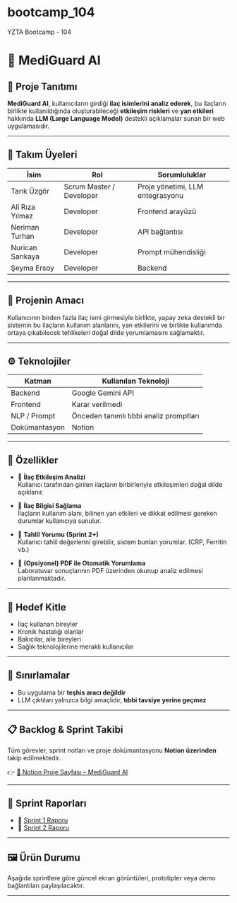 # bootcamp_104
YZTA Bootcamp - 104

# 💊 MediGuard AI

## 🧠 Proje Tanıtımı

**MediGuard AI**, kullanıcıların girdiği **ilaç isimlerini analiz ederek**, bu ilaçların birlikte kullanıldığında oluşturabileceği **etkileşim riskleri** ve **yan etkileri** hakkında **LLM (Large Language Model)** destekli açıklamalar sunan bir web uygulamasıdır.

---

## 👥 Takım Üyeleri

| İsim             | Rol                      | Sorumluluklar                        |
|------------------|--------------------------|--------------------------------------|
| Tarık Üzgör      | Scrum Master / Developer | Proje yönetimi, LLM entegrasyonu     |
| Ali Rıza Yılmaz  | Developer                | Frontend arayüzü                     |
| Neriman Turhan   | Developer                | API bağlantısı                       |
| Nurican Sarıkaya | Developer                | Prompt mühendisliği                  |
| Şeyma Ersoy      | Developer                | Backend                              |

---

## 🎯 Projenin Amacı

Kullanıcının birden fazla ilaç ismi girmesiyle birlikte, yapay zeka destekli bir sistemin bu ilaçların kullanım alanlarını, yan etkilerini ve birlikte kullanımda ortaya çıkabilecek tehlikeleri doğal dilde yorumlamasını sağlamaktır.

---

## ⚙️ Teknolojiler

| Katman         | Kullanılan Teknoloji                    |
|----------------|-----------------------------------------|
| Backend        | Google Gemini API                       |
| Frontend       | Karar verilmedi                         |
| NLP / Prompt   | Önceden tanımlı tıbbi analiz promptları |
| Dokümantasyon  | Notion                                  |

---

## 📌 Özellikler

- 🧾 **İlaç Etkileşim Analizi**  
  Kullanıcı tarafından girilen ilaçların birbirleriyle etkileşimleri doğal dilde açıklanır.

- 📖 **İlaç Bilgisi Sağlama**  
  İlaçların kullanım alanı, bilinen yan etkileri ve dikkat edilmesi gereken durumlar kullanıcıya sunulur.

- 🧪 **Tahlil Yorumu (Sprint 2+)**  
  Kullanıcı tahlil değerlerini girebilir, sistem bunları yorumlar. (CRP, Ferritin vb.)

- 📄 **(Opsiyonel) PDF ile Otomatik Yorumlama**  
  Laboratuvar sonuçlarının PDF üzerinden okunup analiz edilmesi planlanmaktadır.

---

## 👤 Hedef Kitle

- İlaç kullanan bireyler  
- Kronik hastalığı olanlar  
- Bakıcılar, aile bireyleri  
- Sağlık teknolojilerine meraklı kullanıcılar

---

## 🚧 Sınırlamalar

- Bu uygulama bir **teşhis aracı değildir**  
- LLM çıktıları yalnızca bilgi amaçlıdır, **tıbbi tavsiye yerine geçmez**

---

## 📋 Backlog & Sprint Takibi

Tüm görevler, sprint notları ve proje dokümantasyonu **Notion üzerinden** takip edilmektedir.

👉 [🔗 Notion Proje Sayfası – MediGuard AI](https://www.notion.so/229116d46c038018b913dc3f40e0b152?source=copy_link)  

---

## 📁 Sprint Raporları

- 📄 [Sprint 1 Raporu](./docs/SprintReports/Sprint1.md)
- 📄 [Sprint 2 Raporu]()

---

## 🖼️ Ürün Durumu

Aşağıda sprintlere göre güncel ekran görüntüleri, prototipler veya demo bağlantıları paylaşılacaktır.

---


